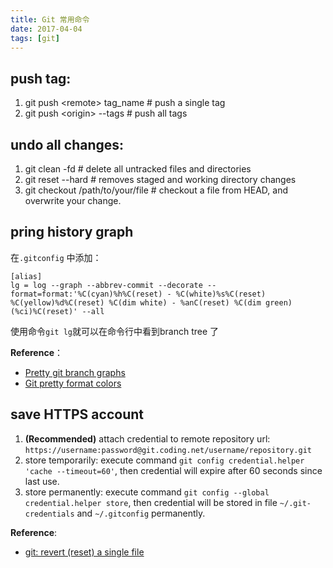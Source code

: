 ```yaml
---
title: Git 常用命令
date: 2017-04-04
tags: [git]
---
```


## push tag:
1. git push \<remote\> tag_name # push a single tag
2. git push \<origin\> \--tags # push all tags

## undo all changes:
1. git clean -fd # delete all untracked files and directories
2. git reset \--hard # removes staged and working directory changes
3. git checkout /path/to/your/file # checkout a file from HEAD, and overwrite your change.

## pring history graph
在`.gitconfig` 中添加：

```shell
[alias]
lg = log --graph --abbrev-commit --decorate --format=format:'%C(cyan)%h%C(reset) - %C(white)%s%C(reset) %C(yellow)%d%C(reset) %C(dim white) - %anC(reset) %C(dim green)(%ci)%C(reset)' --all
```

使用命令`git lg`就可以在命令行中看到branch tree 了

**Reference**：

 - [Pretty git branch graphs
](https://stackoverflow.com/a/9074343/5432806)  
 - [Git pretty format colors
](https://stackoverflow.com/a/15458378/5432806)  

## save HTTPS account
1. **(Recommended)** attach credential to remote repository url: `https://username:password@git.coding.net/username/repository.git`  
1. store temporarily: execute command `git config credential.helper 'cache --timeout=60'`, then credential will expire after 60 seconds since last use.
2. store permanently: execute command `git config --global credential.helper store`, then credential will be stored in file `~/.git-credentials` and `~/.gitconfig` permanently.

**Reference**:

- [git: revert (reset) a single file](http://www.norbauer.com/rails-consulting/notes/git-revert-reset-a-single-file.html)

